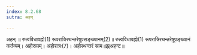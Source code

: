 ```yaml
---
index: 8.2.68
sutra: अहन्

---
```

 अहन् ॥ रुत्वविधावह्नो(1) रूपरात्रिरथन्तरेषूपसङ्ख्यानम्(2)॥ रुत्वविधावह्नो(1) रूपरात्रिरथन्तरेषूपङ्ख्यानं कर्तव्यम्। अहोरूपम्। अहोरात्रः(7)। अहोरथन्तरं साम॥झ्र्अहन्ट॥ 